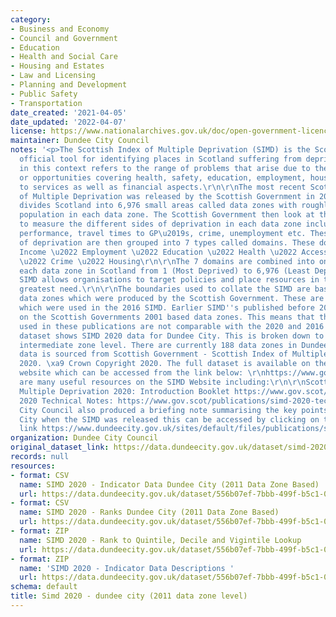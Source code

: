 ```yaml
---
category:
- Business and Economy
- Council and Government
- Education
- Health and Social Care
- Housing and Estates
- Law and Licensing
- Planning and Development
- Public Safety
- Transportation
date_created: '2021-04-05'
date_updated: '2022-04-07'
license: https://www.nationalarchives.gov.uk/doc/open-government-licence/version/3/
maintainer: Dundee City Council
notes: '<p>The Scottish Index of Multiple Deprivation (SIMD) is the Scottish Government\u2019s
  official tool for identifying places in Scotland suffering from deprivation. Deprivation
  in this context refers to the range of problems that arise due to the lack of resources
  or opportunities covering health, safety, education, employment, housing and access
  to services as well as financial aspects.\r\n\r\nThe most recent Scottish Index
  of Multiple Deprivation was released by the Scottish Government in 2020. The SIMD
  divides Scotland into 6,976 small areas called data zones with roughly an equal
  population in each data zone. The Scottish Government then look at the indicators
  to measure the different sides of deprivation in each data zone including pupil
  performance, travel times to GP\u2019s, crime, unemployment etc. These 38 indicators
  of deprivation are then grouped into 7 types called domains. These domains are:\r\n\r\n\u2022
  Income \u2022 Employment \u2022 Education \u2022 Health \u2022 Access to Services
  \u2022 Crime \u2022 Housing\r\n\r\nThe 7 domains are combined into one SIMD, ranking
  each data zone in Scotland from 1 (Most Deprived) to 6,976 (Least Deprived). The
  SIMD allows organisations to target policies and place resources in the areas with
  greatest need.\r\n\r\nThe boundaries used to collate the SIMD are based on the 2011
  data zones which were produced by the Scottish Government. These are the same boundaries
  which were used in the 2016 SIMD. Earlier SIMD''s published before 2016 were based
  on the Scottish Governments 2001 based data zones. This means that the data zones
  used in these publications are not comparable with the 2020 and 2016 SIMD.\r\n\r\nThis
  dataset shows SIMD 2020 data for Dundee City. This is broken down to data zone and
  intermediate zone level. There are currently 188 data zones in Dundee City.\r\n\r\nThe
  data is sourced from Scottish Government - Scottish Index of Multiple Deprivation
  2020. \xa9 Crown Copyright 2020. The full dataset is available on the Scottish Government
  website which can be accessed from the link below: \r\nhttps://www.gov.scot/collections/scottish-index-of-multiple-deprivation-2020/\r\n\r\nThere
  are many useful resources on the SIMD Website including:\r\n\r\nScottish Index of
  Multiple Deprivation 2020: Introduction Booklet https://www.gov.scot/publications/scottish-index-multiple-deprivation-2020/\r\n\r\nSIMD
  2020 Technical Notes: https://www.gov.scot/publications/simd-2020-technical-notes/\r\n\r\nDundee
  City Council also produced a briefing note summarising the key points for Dundee
  City when the SIMD was released this can be accessed by clicking on the following
  link https://www.dundeecity.gov.uk/sites/default/files/publications/simd2020_version2_briefing.pdf\r\n</p>'
organization: Dundee City Council
original_dataset_link: https://data.dundeecity.gov.uk/dataset/simd-2020-dundee-city
records: null
resources:
- format: CSV
  name: SIMD 2020 - Indicator Data Dundee City (2011 Data Zone Based)
  url: https://data.dundeecity.gov.uk/dataset/556b07ef-7bbb-499f-b5c1-049bf76b3c3e/resource/25df5503-9179-48cd-88e9-2a33ba759e4c/download/simd2020_dundee_indicators.csv
- format: CSV
  name: SIMD 2020 - Ranks Dundee City (2011 Data Zone Based)
  url: https://data.dundeecity.gov.uk/dataset/556b07ef-7bbb-499f-b5c1-049bf76b3c3e/resource/47ea379a-5ee3-4145-a94c-c1f6deb1b4ec/download/simd2020_dundee_ranks.csv
- format: ZIP
  name: SIMD 2020 - Rank to Quintile, Decile and Vigintile Lookup
  url: https://data.dundeecity.gov.uk/dataset/556b07ef-7bbb-499f-b5c1-049bf76b3c3e/resource/77aa649c-ae71-43ed-86f7-0d38a331a6a0/download/simd_2020_ranking_spreadsheet.zip
- format: ZIP
  name: 'SIMD 2020 - Indicator Data Descriptions '
  url: https://data.dundeecity.gov.uk/dataset/556b07ef-7bbb-499f-b5c1-049bf76b3c3e/resource/7c1f0beb-ac25-4235-b670-900d27a78c37/download/simd_2020_indicator_description_spreadsheet.zip
schema: default
title: Simd 2020 - dundee city (2011 data zone level)
---
```

